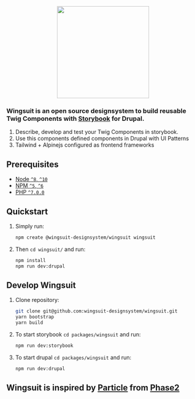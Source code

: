<p align="center">
<img src="https://github.com/wingsuit-designsystem/wingsuit/raw/master/images/logo_wingsuit_c_it.svg" width="240px">
</p>

### Wingsuit is an open source designsystem to build reusable Twig Components with [Storybook](https://storybook.js.org/) for Drupal.

1.  Describe, develop and test your Twig Components in storybook.
1.  Use this components defined components in Drupal with UI Patterns
1.  Tailwind + Alpinejs configured as frontend frameworks

## Prerequisites

- [Node `^8`, `^10`](https://nodejs.org)
- [NPM `^5`, `^6`](https://www.npmjs.com/)
- [PHP `^7.0.0`](https://php.net)


## Quickstart

1. Simply run:

   ```bash
   npm create @wingsuit-designsystem/wingsuit wingsuit
   ```

1. Then `cd wingsuit/` and run:

   ```bash
   npm install
   npm run dev:drupal
   ```


## Develop Wingsuit
1. Clone repository:

   ```bash
   git clone git@github.com:wingsuit-designsystem/wingsuit.git
   yarn bootstrap
   yarn build
   ```

1. To start storybook `cd packages/wingsuit` and run:

   ```bash
   npm run dev:storybook
   ```

1. To start drupal `cd packages/wingsuit` and run:

   ```bash
   npm run dev:drupal
   ```
## Wingsuit is inspired by [Particle](https://github.com/phase2/particle) from [Phase2](https://www.phase2technology.com/)

